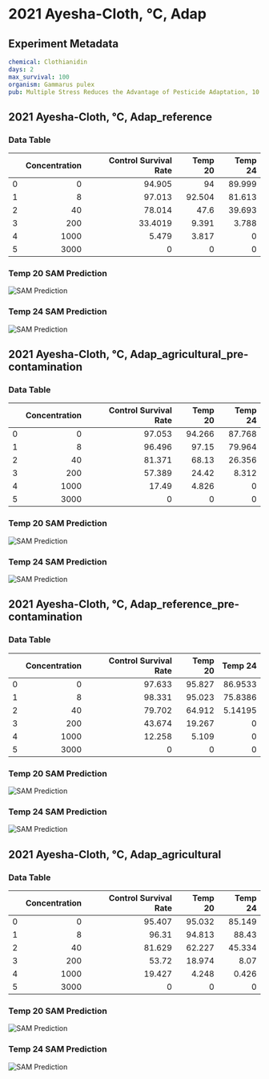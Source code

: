 # 2021 Ayesha-Cloth, °C, Adap

## Experiment Metadata

```yaml
chemical: Clothianidin
days: 2
max_survival: 100
organism: Gammarus pulex
pub: Multiple Stress Reduces the Advantage of Pesticide Adaptation, 10.1021/acs.est.1c02669

```


## 2021 Ayesha-Cloth, °C, Adap_reference

### Data Table

|    |   Concentration |   Control Survival Rate |   Temp 20 |   Temp 24 |
|---:|----------------:|------------------------:|----------:|----------:|
|  0 |               0 |                 94.905  |    94     |    89.999 |
|  1 |               8 |                 97.013  |    92.504 |    81.613 |
|  2 |              40 |                 78.014  |    47.6   |    39.693 |
|  3 |             200 |                 33.4019 |     9.391 |     3.788 |
|  4 |            1000 |                  5.479  |     3.817 |     0     |
|  5 |            3000 |                  0      |     0     |     0     |

### Temp 20 SAM Prediction

![SAM Prediction](imgs/sam_predictions/2021_Ayesha-Cloth,_°C,_Adap_reference_Temp_20.png)
### Temp 24 SAM Prediction

![SAM Prediction](imgs/sam_predictions/2021_Ayesha-Cloth,_°C,_Adap_reference_Temp_24.png)


## 2021 Ayesha-Cloth, °C, Adap_agricultural_pre-contamination

### Data Table

|    |   Concentration |   Control Survival Rate |   Temp 20 |   Temp 24 |
|---:|----------------:|------------------------:|----------:|----------:|
|  0 |               0 |                  97.053 |    94.266 |    87.768 |
|  1 |               8 |                  96.496 |    97.15  |    79.964 |
|  2 |              40 |                  81.371 |    68.13  |    26.356 |
|  3 |             200 |                  57.389 |    24.42  |     8.312 |
|  4 |            1000 |                  17.49  |     4.826 |     0     |
|  5 |            3000 |                   0     |     0     |     0     |

### Temp 20 SAM Prediction

![SAM Prediction](imgs/sam_predictions/2021_Ayesha-Cloth,_°C,_Adap_agricultural_pre-contamination_Temp_20.png)
### Temp 24 SAM Prediction

![SAM Prediction](imgs/sam_predictions/2021_Ayesha-Cloth,_°C,_Adap_agricultural_pre-contamination_Temp_24.png)


## 2021 Ayesha-Cloth, °C, Adap_reference_pre-contamination

### Data Table

|    |   Concentration |   Control Survival Rate |   Temp 20 |   Temp 24 |
|---:|----------------:|------------------------:|----------:|----------:|
|  0 |               0 |                  97.633 |    95.827 |  86.9533  |
|  1 |               8 |                  98.331 |    95.023 |  75.8386  |
|  2 |              40 |                  79.702 |    64.912 |   5.14195 |
|  3 |             200 |                  43.674 |    19.267 |   0       |
|  4 |            1000 |                  12.258 |     5.109 |   0       |
|  5 |            3000 |                   0     |     0     |   0       |

### Temp 20 SAM Prediction

![SAM Prediction](imgs/sam_predictions/2021_Ayesha-Cloth,_°C,_Adap_reference_pre-contamination_Temp_20.png)
### Temp 24 SAM Prediction

![SAM Prediction](imgs/sam_predictions/2021_Ayesha-Cloth,_°C,_Adap_reference_pre-contamination_Temp_24.png)


## 2021 Ayesha-Cloth, °C, Adap_agricultural

### Data Table

|    |   Concentration |   Control Survival Rate |   Temp 20 |   Temp 24 |
|---:|----------------:|------------------------:|----------:|----------:|
|  0 |               0 |                  95.407 |    95.032 |    85.149 |
|  1 |               8 |                  96.31  |    94.813 |    88.43  |
|  2 |              40 |                  81.629 |    62.227 |    45.334 |
|  3 |             200 |                  53.72  |    18.974 |     8.07  |
|  4 |            1000 |                  19.427 |     4.248 |     0.426 |
|  5 |            3000 |                   0     |     0     |     0     |

### Temp 20 SAM Prediction

![SAM Prediction](imgs/sam_predictions/2021_Ayesha-Cloth,_°C,_Adap_agricultural_Temp_20.png)
### Temp 24 SAM Prediction

![SAM Prediction](imgs/sam_predictions/2021_Ayesha-Cloth,_°C,_Adap_agricultural_Temp_24.png)
